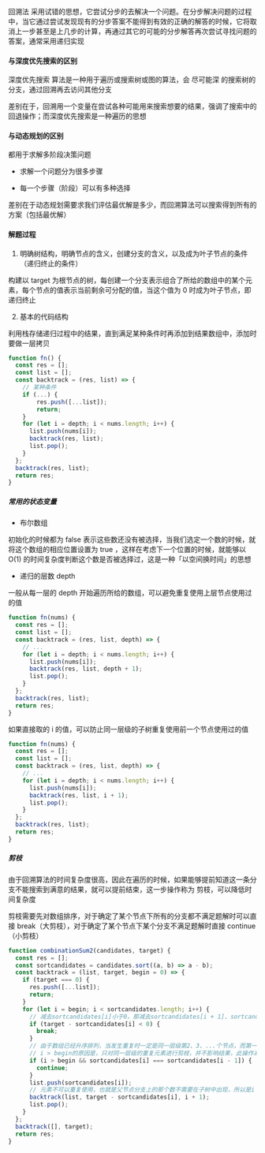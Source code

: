 回溯法 采用试错的思想，它尝试分步的去解决一个问题。在分步解决问题的过程中，当它通过尝试发现现有的分步答案不能得到有效的正确的解答的时候，它将取消上一步甚至是上几步的计算，再通过其它的可能的分步解答再次尝试寻找问题的答案，通常采用递归实现

#### 与深度优先搜索的区别

深度优先搜索 算法是一种用于遍历或搜索树或图的算法，会 尽可能深 的搜索树的分支，通过回溯再去访问其他分支

差别在于，回溯用一个变量在尝试各种可能用来搜索想要的结果，强调了搜索中的回退操作；而深度优先搜索是一种遍历的思想

#### 与动态规划的区别

都用于求解多阶段决策问题

- 求解一个问题分为很多步骤

- 每一个步骤（阶段）可以有多种选择

差别在于动态规划需要求我们评估最优解是多少，而回溯算法可以搜索得到所有的方案（包括最优解）

#### 解题过程

1. 明确树结构，明确节点的含义，创建分支的含义，以及成为叶子节点的条件（递归终止的条件）

构建以 target 为根节点的树，每创建一个分支表示组合了所给的数组中的某个元素，每个节点的值表示当前剩余可分配的值，当这个值为 0 时成为叶子节点，即递归终止

2. 基本的代码结构

利用栈存储递归过程中的结果，直到满足某种条件时再添加到结果数组中，添加时要做一层拷贝

```js
function fn() {
  const res = [];
  const list = [];
  const backtrack = (res, list) => {
    // 某种条件
    if (...) {
        res.push([...list]);
        return;
    }
    for (let i = depth; i < nums.length; i++) {
      list.push(nums[i]);
      backtrack(res, list);
      list.pop();
    }
  };
  backtrack(res, list);
  return res;
}
```

##### 常用的状态变量

- 布尔数组

初始化的时候都为 false 表示这些数还没有被选择，当我们选定一个数的时候，就将这个数组的相应位置设置为 true ，这样在考虑下一个位置的时候，就能够以 O(1) 的时间复杂度判断这个数是否被选择过，这是一种「以空间换时间」的思想

- 递归的层数 depth

一般从每一层的 depth 开始遍历所给的数组，可以避免重复使用上层节点使用过的值

```js
function fn(nums) {
  const res = [];
  const list = [];
  const backtrack = (res, list, depth) => {
    // ...
    for (let i = depth; i < nums.length; i++) {
      list.push(nums[i]);
      backtrack(res, list, depth + 1);
      list.pop();
    }
  };
  backtrack(res, list);
  return res;
}
```

如果直接取的 i 的值，可以防止同一层级的子树重复使用前一个节点使用过的值

```js
function fn(nums) {
  const res = [];
  const list = [];
  const backtrack = (res, list, depth) => {
    // ...
    for (let i = depth; i < nums.length; i++) {
      list.push(nums[i]);
      backtrack(res, list, i + 1);
      list.pop();
    }
  };
  backtrack(res, list);
  return res;
}
```

##### 剪枝

由于回溯算法的时间复杂度很高，因此在遍历的时候，如果能够提前知道这一条分支不能搜索到满意的结果，就可以提前结束，这一步操作称为 剪枝，可以降低时间复杂度

剪枝需要先对数组排序，对于确定了某个节点下所有的分支都不满足题解时可以直接 break（大剪枝），对于确定了某个节点下某个分支不满足题解时直接 continue（小剪枝）

```js
function combinationSum2(candidates, target) {
  const res = [];
  const sortcandidates = candidates.sort((a, b) => a - b);
  const backtrack = (list, target, begin = 0) => {
    if (target === 0) {
      res.push([...list]);
      return;
    }
    for (let i = begin; i < sortcandidates.length; i++) {
      // 减去sortcandidates[i]小于0，那减去sortcandidates[i + 1]、sortcandidates[i + 2]肯定也小于0，故直接break掉（大剪枝）
      if (target - sortcandidates[i] < 0) {
        break;
      }
      // 由于数组已经升序排列，当发生重复时一定是同一层级第2、3、...个节点，而第一个节点已经搜索出了含有这个数值的所有结果，故continue掉（小剪枝）
      // i > begin的原因是，只对同一层级的重复元素进行剪枝，并不影响结果，此操作减少了回溯的计算量
      if (i > begin && sortcandidates[i] === sortcandidates[i - 1]) {
        continue;
      }
      list.push(sortcandidates[i]);
      // 元素不可以重复使用，也就是父节点分支上的那个数不需要在子树中出现，所以是i + 1
      backtrack(list, target - sortcandidates[i], i + 1);
      list.pop();
    }
  };
  backtrack([], target);
  return res;
}
```
